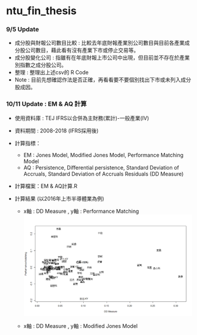 # ntu_fin_thesis


### 9/5 Update 

* 成分股與財報公司數目比較 : 比較去年底財報產業別公司數目與目前各產業成分股公司數目，藉此看有沒有產業下市或停止交易等。
* 成分股變化公司 : 指雖有在年底財報上市公司中出現，但目前並不存在於產業別指數之成分股公司。
* 整理 : 整理出上述csv的 R Code
* Note : 目前先想確認作法是否正確，再看看要不要個別找出下市或未列入成分股成因。





### 10/11 Update : EM & AQ 計算

* 使用資料庫 : TEJ IFRS以合併為主財務(累計)-一般產業(IV)
* 資料期間 : 2008-2018 (IFRS採用後)

* 計算指標：
  * EM : Jones Model, Modified Jones Model, Performance Matching Model
  * AQ : Persistence, Differential persistence, Standard Deviation of Accruals, Standard Deviation of Accruals Residuals (DD Measure)

* 計算檔案：EM & AQ計算.R

* 計算結果 (以2016年上市半導體業為例)
  
  *  x軸 : DD Measure , y軸 : Performance Matching
![image](https://github.com/HayateStar/ntu_fin_thesis/blob/master/graph/1011_test_%E5%8D%8A%E5%B0%8E%E9%AB%94_1.png)

  *  x軸 : DD Measure , y軸 : Modified Jones Model
